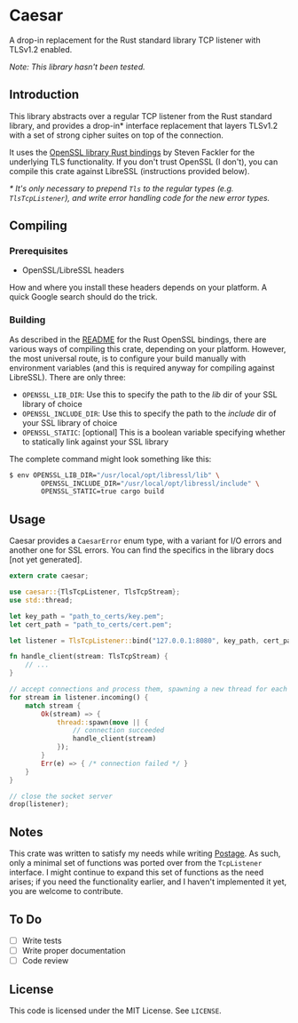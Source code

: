 # Caesar

A drop-in replacement for the Rust standard library TCP listener with TLSv1.2 enabled.

_Note: This library hasn't been tested._

## Introduction

This library abstracts over a regular TCP listener from the Rust standard library, and provides a drop-in* interface replacement that layers TLSv1.2 with a set of strong cipher suites on top of the connection.

It uses the [OpenSSL library Rust bindings](https://github.com/sfackler/rust-openssl) by Steven Fackler for the underlying TLS functionality. If you don't trust OpenSSL (I don't), you can compile this crate against LibreSSL (instructions provided below).

_* It's only necessary to prepend `Tls` to the regular types (e.g. `TlsTcpListener`), and write error handling code for the new error types._

## Compiling

### Prerequisites

- OpenSSL/LibreSSL headers

How and where you install these headers depends on your platform. A quick Google search should do the trick.

### Building

As described in the [README](https://github.com/sfackler/rust-openssl) for the Rust OpenSSL bindings, there are various ways of compiling this crate, depending on your platform. However, the most universal route, is to configure your build manually with environment variables (and this is required anyway for compiling against LibreSSL). There are only three:

- `OPENSSL_LIB_DIR`: Use this to specify the path to the _lib_ dir of your SSL library of choice
- `OPENSSL_INCLUDE_DIR`: Use this to specify the path to the _include_ dir of your SSL library of choice
- `OPENSSL_STATIC`: [optional] This is a boolean variable specifying whether to statically link against your SSL library

The complete command might look something like this:

```bash
$ env OPENSSL_LIB_DIR="/usr/local/opt/libressl/lib" \
        OPENSSL_INCLUDE_DIR="/usr/local/opt/libressl/include" \
        OPENSSL_STATIC=true cargo build
```
## Usage

Caesar provides a `CaesarError` enum type, with a variant for I/O errors and another one for SSL errors. You can find the specifics in the library docs [not yet generated].

```rust
extern crate caesar;

use caesar::{TlsTcpListener, TlsTcpStream};
use std::thread;

let key_path = "path_to_certs/key.pem";
let cert_path = "path_to_certs/cert.pem";

let listener = TlsTcpListener::bind("127.0.0.1:8080", key_path, cert_path).unwrap()

fn handle_client(stream: TlsTcpStream) {
    // ...
}

// accept connections and process them, spawning a new thread for each one
for stream in listener.incoming() {
    match stream {
        Ok(stream) => {
            thread::spawn(move || {
                // connection succeeded
                handle_client(stream)
            });
        }
        Err(e) => { /* connection failed */ }
    }
}

// close the socket server
drop(listener);
```

## Notes

This crate was written to satisfy my needs while writing [Postage](https://github.com/Postage/postage). As such, only a minimal set of functions was ported over from the `TcpListener` interface. I might continue to expand this set of functions as the need arises; if you need the functionality earlier, and I haven't implemented it yet, you are welcome to contribute.

## To Do

- [ ] Write tests
- [ ] Write proper documentation
- [ ] Code review

## License

This code is licensed under the MIT License. See `LICENSE`.
